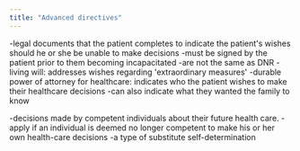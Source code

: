 ```yaml
---
title: "Advanced directives"
---
```

-legal documents that the patient completes to indicate the patient's wishes should he or she be unable to make decisions
-must be signed by the patient prior to them becoming incapacitated
-are not the same as DNR
-living will: addresses wishes regarding 'extraordinary measures'
-durable power of attorney for healthcare: indicates who the patient wishes to make their healthcare decisions
-can also indicate what they wanted the family to know

-decisions made by competent individuals about their future health care.
-apply if an individual is deemed no longer competent to make his or her own health-care decisions
-a type of substitute self-determination

